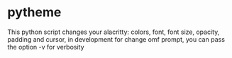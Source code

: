 # pytheme
This python script changes your alacritty: colors, font, font size, opacity, padding and cursor, in development for change omf prompt, you can pass the option -v for verbosity 
